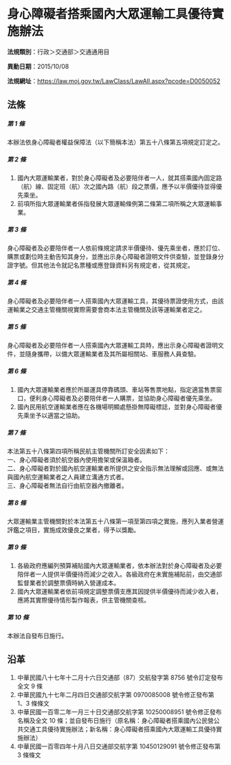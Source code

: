 # 身心障礙者搭乘國內大眾運輸工具優待實施辦法


**法規類別**：行政＞交通部＞交通通用目

**異動日期**：2015/10/08  

**法規網址**：https://law.moj.gov.tw/LawClass/LawAll.aspx?pcode=D0050052



## 法條
##### 第 1 條
本辦法依身心障礙者權益保障法（以下簡稱本法）第五十八條第五項規定訂定之。

##### 第 2 條
1. 國內大眾運輸業者，對於身心障礙者及必要陪伴者一人，就其搭乘國內固定路（航）線、固定班（航）次之國內路（航）段之票價，應予以半價優待並得優先乘坐。
1. 前項所指大眾運輸業者係指發展大眾運輸條例第二條第二項所稱之大眾運輸事業。

##### 第 3 條
身心障礙者及必要陪伴者一人依前條規定請求半價優待、優先乘坐者，應於訂位、購票或劃位時主動告知其身分，並應出示身心障礙者證明文件供查驗，並登錄身分證字號。但其他法令就記名票種或應登錄資料另有規定者，從其規定。

##### 第 4 條
身心障礙者及必要陪伴者一人搭乘國內大眾運輸工具，其優待票證使用方式，由該運輸業之交通主管機關視實際需要會商本法主管機關及該等運輸業者定之。

##### 第 5 條
身心障礙者及必要陪伴者一人搭乘國內大眾運輸工具時，應出示身心障礙者證明文件，並隨身攜帶，以備大眾運輸業者及其所屬相關站、車服務人員查驗。

##### 第 6 條
1. 國內大眾運輸業者應於所屬運具停靠碼頭、車站等售票地點，指定適當售票窗口，便利身心障礙者及必要陪伴者一人購票，並協助身心障礙者優先乘坐。
1. 國內民用航空運輸業者應在各機場明顯處懸掛無障礙標誌，並對身心障礙者優先乘坐予以適當之協助。

##### 第 7 條
本法第五十八條第四項所稱民航主管機關所訂安全因素如下：  
一、身心障礙者須於航空器內使用擔架或保溫箱者。  
二、身心障礙者對於國內航空運輸業者所提供之安全指示無法理解或回應、或無法與國內航空運輸業者之人員建立溝通方式者。  
三、身心障礙者無法自行由航空器內撤離者。

##### 第 8 條
大眾運輸業主管機關對於本法第五十八條第一項至第四項之實施，應列入業者營運評鑑之項目，實施成效優良之業者，得予以獎勵。

##### 第 9 條
1. 各級政府應編列預算補貼國內大眾運輸業者，依本辦法對於身心障礙者及必要陪伴者一人提供半價優待而減少之收入。各級政府在未實施補貼前，由交通部監督業者於調整票價時納入營運成本。
1. 國內大眾運輸業者依前項規定調整票價支應其因提供半價優待而減少收入者，應將其實際優待情形製作報表，供主管機關查核。

##### 第 10 條
本辦法自發布日施行。

## 沿革
1. 中華民國八十七年十二月十六日交通部（87）交航發字第 8756 號令訂定發布全文 9  條
1. 中華民國九十七年二月四日交通部交航字第 0970085008 號令修正發布第 1、3 條條文
1. 中華民國一百零二年一月三十日交通部交航字第 10250008951  號令修正發布名稱及全文 10 條；並自發布日施行（原名稱：身心障礙者搭乘國內公民營公共交通工具優待實施辦法；新名稱：身心障礙者搭乘國內大眾運輸工具優待實施辦法）
1. 中華民國一百零四年十月八日交通部交航字第 10450129091  號令修正發布第 3  條條文
